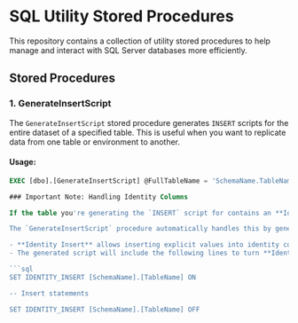 # SQL Utility Stored Procedures

This repository contains a collection of utility stored procedures to help manage and interact with SQL Server databases more efficiently.

## Stored Procedures

### 1. **GenerateInsertScript**

The `GenerateInsertScript` stored procedure generates `INSERT` scripts for the entire dataset of a specified table. This is useful when you want to replicate data from one table or environment to another.

#### Usage:

```sql
EXEC [dbo].[GenerateInsertScript] @FullTableName = 'SchemaName.TableName'

### Important Note: Handling Identity Columns

If the table you're generating the `INSERT` script for contains an **Identity** column, you must temporarily enable **Identity Insert** to allow the insertion of specific identity values.

The `GenerateInsertScript` procedure automatically handles this by generating the script with the necessary `SET IDENTITY_INSERT` statements. However, when you execute the generated script, you need to be aware of the following:

- **Identity Insert** allows inserting explicit values into identity columns.
- The generated script will include the following lines to turn **Identity Insert** on and off:

```sql
SET IDENTITY_INSERT [SchemaName].[TableName] ON

-- Insert statements

SET IDENTITY_INSERT [SchemaName].[TableName] OFF
